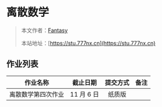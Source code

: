 # 离散数学

> 本文作者：[Fantasy](https://www.777nx.cn/personal/about/)
>
> 本站地址：[https://stu.777nx.cn](https://stu.777nx.cn)

## 作业列表

|      作业名称      |  截止日期  | 提交方式 | 备注 |
| :----------------: | :--------: | :------: | :--: |
| 离散数学第四次作业 | 11 月 6 日 |  纸质版  |      |

